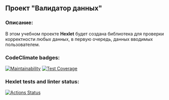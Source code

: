 ## Проект "Валидатор данных"
### Описание: 
В этом учебном проекте __Hexlet__ будет создана библиотека для проверки корректности любых данных, в первую очередь, данных вводимых пользователем.
### CodeClimate badges:
[![Maintainability](https://api.codeclimate.com/v1/badges/2a9b17b7593085888c4a/maintainability)](https://codeclimate.com/github/melnikowww/java-project-78/maintainability)
[![Test Coverage](https://api.codeclimate.com/v1/badges/2a9b17b7593085888c4a/test_coverage)](https://codeclimate.com/github/melnikowww/java-project-78/test_coverage)
### Hexlet tests and linter status:
[![Actions Status](https://github.com/melnikowww/java-project-78/workflows/hexlet-check/badge.svg)](https://github.com/melnikowww/java-project-78/actions)